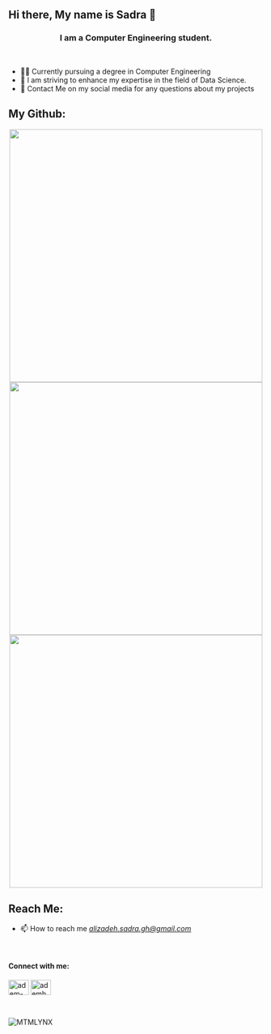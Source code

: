 ## Hi there, My name is Sadra 👋
<!--
**SadraAG84/SadraAG84** is a ✨ _special_ ✨ repository because its `README.md` (this file) appears on your GitHub profile.

Here are some ideas to get you started:

- 🔭 I’m currently working on Flutter
- 🌱 I’m currently learning ...
- 👯 I’m looking to collaborate on ...
- 🤔 I’m looking for help with ...
- 💬 Ask me about ...
- 📫 How to reach me:
- 😄 Pronouns: ...
- ⚡ Fun fact: ...
-->

<h3 align="center">I am a Computer Engineering student.</h3>
<br>

- 👨‍💻 Currently pursuing a degree in Computer Engineering
- 🌱 I am striving to enhance my expertise in the field of Data Science.
- 🙌 Contact Me on my social media for any questions about my projects

## My Github:

</p>

<p align="center" >  
  <a href="https://github.com/SadraAG84/"> 
    <img width=500 src="https://github-readme-stats.vercel.app/api?username=SadraAG84&?count_private=true&show_icons=true&include_all_commits=true&theme=dark&"/>
  </a>
   <br/>
  <a href="https://github.com/SadraAG84/"> 
    <img width=500 src="https://github-readme-streak-stats.herokuapp.com/?user=SadraAG84&theme=dark"/>
  </a>
   <br/>
  <a href="https://github.com/SadraAG84/"> 
    <img width=500 src="https://github-readme-stats.vercel.app/api/top-langs/?username=SadraAG84&count_private=true&layout=compact&theme=dark&hide=javascript"/>
  </a>
</p>

## Reach Me:

- 📫 How to reach me *alizadeh.sadra.gh@gmail.com*

<br>
<h4 align="left">Connect with me:</h4>
<p align="left">
<a href="https://linkedin.com/in/sadra-alizadeh" target="blank"><img align="center" src="https://raw.githubusercontent.com/rahuldkjain/github-profile-readme-generator/master/src/images/icons/Social/linked-in-alt.svg" alt="adem-han" height="30" width="40" /></a>
<a href="https://www.instagram.com/s4dra_ag/" target="blank"><img align="center" src="https://raw.githubusercontent.com/rahuldkjain/github-profile-readme-generator/master/src/images/icons/Social/instagram.svg" alt="ademhannnn" height="30" width="40" /></a>
</p>
<br>
<p align="left">
  <img src="https://komarev.com/ghpvc/?username=SadraAG84&label=Profile%20Views&color=0e75b6&style=flat" alt="MTMLYNX" />
</p>
